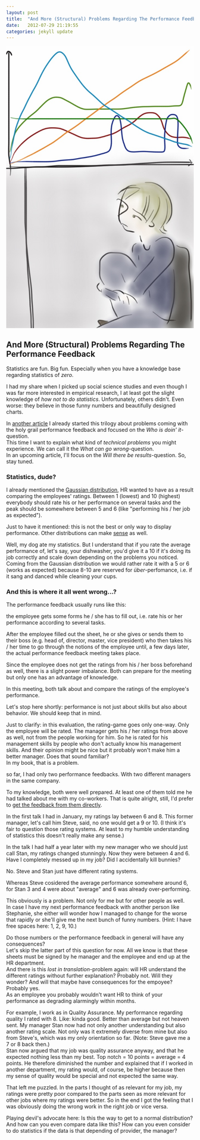 ```yaml
---
layout: post
title:  "And More (Structural) Problems Regarding The Performance Feedback"
date:   2012-07-29 21:19:55
categories: jekyll update
---
```


<img src="/images/IMG_0476.JPG" class="half-width left" />

## And More (Structural) Problems Regarding The Performance Feedback

Statistics are fun. Big fun. Especially when you have a knowledge base regarding statistics of _zero_.

I had my share when I picked up social science studies and even though I was far more interested in empirical research, I at least got the slight knowledge of _how not to do statistics_. Unfortunately, others didn't. Even worse: they believe in those funny numbers and beautifully designed charts.


In [another article][2] I already started this trilogy about problems coming with the holy grail performance feedback and focused on the _Who is doin' it_-question.  
This time I want to explain what kind of _technical problems_ you might experience. We can call it the _What can go wrong_-question.  
In an upcoming article, I'll focus on the _Will there be results_-question. So, stay tuned.[][4]

### Statistics, dude?

I already mentioned the [Gaussian distribution][1], HR wanted to have as a result comparing the employees' ratings. Between 1 (lowest) and 10 (highest) everybody should rate his or her performance on several tasks and the peak should be somewhere between 5 and 6 (like "performing his / her job as expected"). 

Just to have it mentioned: this is not the best or only way to display performance. Other distributions can make [sense][3] as well.

Well, my dog ate my statistics. But I understand that if you rate the average performance of, let's say, your dishwasher, you'd give it a 10 if it's doing its job correctly and scale down depending on the problems you noticed. Coming from the Gaussian distribution we would rather rate it with a 5 or 6 (works as expected) because 8-10 are reserved for _über_-perfomance, i.e. if it sang and danced while cleaning your cups. 

### And this is where it all went wrong...?

The performance feedback usually runs like this:  

the employee gets some forms he / she has to fill out, i.e. rate his or her performance according to several tasks.   

After the employee filled out the sheet, he or she gives or sends them to their boss (e.g. head of, director, master, vice president) who then takes his / her time to go through the notions of the employee until, a few days later, the actual performance feedback meeting takes place.  

Since the employee does not get the ratings from his / her boss beforehand as well, there is a slight power imbalance. Both can prepare for the meeting but only one has an advantage of knowledge.

In this meeting, both talk about and compare the ratings of the employee's performance. 

Let's stop here shortly: performance is not just about skills but also about behavior. We should keep that in mind.

Just to clarify: in this evaluation, the rating-game goes only one-way. Only the employee will be rated. The manager gets his / her ratings from above as well, not from the people working for him. So he is rated for his management skills by people who don't actually know his management skills. And their opinion might be nice but it probably won't make him a better manager. Does that sound familiar?  
In my book, that is a problem.

so far, I had only two performance feedbacks. With two different managers in the same company.  

To my knowledge, both were well prepared. At least one of them told me he had talked about me with my co-workers. That is quite alright, still, I'd prefer to [get the feedback from them directly][2].

In the first talk I had in January, my ratings lay between 6 and 8. This former manager, let's call him Steve, said, no one would get a 9 or 10. (I think it's fair to question those rating systems. At least to my humble understanding of statistics this doesn't really make any sense.)

In the talk I had half a year later with my new manager who we should just call Stan, my ratings changed stunningly. Now they were between 4 and 6. Have I completely messed up in my job? Did I accidentally kill bunnies? 

No. Steve and Stan just have different rating systems.   

Whereas Steve cosidered the average performance somewhere around 6, for Stan 3 and 4 were about "average" and 6 was already over-performing. 

This obviously is a problem. Not only for me but for other people as well.  
In case I have my next performance feedback with another person like Stephanie, she either will wonder how I managed to change for the worse that rapidly or she'll give me the next bunch of funny numbers. (Hint: I have free spaces here: 1, 2, 9, 10.) 

Do those numbers or the performance feedback in general will have any consequences?  
Let's skip the latter part of this question for now. All we know is that these sheets must be signed by he manager and the employee and end up at the HR department.  
And there is this _lost in translation_-problem again: will HR understand the different ratings without further explanation? Probably not. Will they wonder? And will that maybe have consequences for the empoyee? Probably yes.  
As an employee you probably wouldn't want HR to think of your performance as degrading alarmingly within months.   

For example, I work as in Quality Assurance. My performance regarding quality I rated with 8. Like: kinda good. Better than average but not heaven sent.
My manager Stan now had not only another understanding but also another rating scale. Not only was it extremely diverse from mine but also from Steve's, which was my only orientation so far. (Note: Steve gave me a 7 or 8 back then.)  
Stan now argued that my job was quality assurance anyway, and that he expected nothing less than my best. Top notch = 10 points = average = 4 points. He therefore diminished the number and explained that if I worked in another department, my rating would, of course, be higher because then my sense of quality would be special and not expected the same way. 

That left me puzzled. In the parts I thought of as relevant for my job, my ratings were pretty poor compared to the parts seen as more relevant for other jobs where my ratings were better. So in the end I got the feeling that I was obviously doing the wrong work in the right job or vice versa.

Playing devil's advocate here: Is this the way to get to a normal distribution?  
And how can you even compare data like this? How can you even consider to do statistics if the data is that depending of provider, the manager?


[1]: https://en.wikipedia.org/wiki/Normal_distribution

[2]: http://slightlyopaque.net/articles/the-mystery-of-the-performance-feedback

[3]: http://www.vigorinnovation.com/from-winning-to-the-long-tail

[4]: http://slightlyopaque.net/articles/reliabilty-or-what-to-expect-from-a-performance-feedback

<img src="http://vg03.met.vgwort.de/na/9c936ba5ac3941d5ab3f3bf6171158c4" width="1" height="1" alt="">